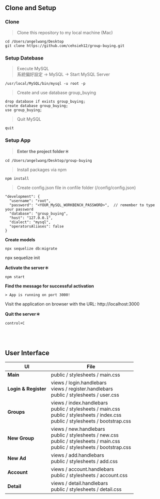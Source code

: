 ## Clone and Setup

### Clone

>Clone this repository to my local machine (Mac)

```
cd /Users/angelwang/Desktop
git clone https://github.com/cehsieh12/group-buying.git
```

### Setup Datebase

> Execute MySQL
<br/>系統偏好設定 -> MySQL -> Start MySQL Server
```
/usr/local/MySQL/bin/mysql -u root -p
```

> Create and use database group_buying
```
drop database if exists group_buying;
create database group_buying;
use group_buying;
```

> Quit MySQL
```
quit
```

### Setup App

>**Enter the project folder＊**

```
cd /Users/angelwang/Desktop/group-buying
```

>Install packages via npm

```
npm install
```

>Create config.json file in confile folder (/config/config.json)
```
"development": {
  "username": "root",
  "password": "<YOUR_MySQL_WORKBENCH_PASSWORD>",  // remember to type your password
  "database": "group_buying",
  "host": "127.0.0.1",
  "dialect": "mysql",
  "operatorsAliases": false
}

```

**Create models**

```
npx sequelize db:migrate
```
npx sequelize init

**Activate the server＊**

```
npm start
```

**Find the message for successful activation**

```
> App is running on port 3000!
```
Visit the application on browser with the URL: http://localhost:3000

**Quit the server＊**

```
control+C
```

<br/>

<br/>

## User Interface


|UI|File|
|---|---|
|**Main**|public / stylesheets / main.css|
|**Login & Register**|views / login.handlebars <br/>views / register.handlebars <br/>public / stylesheets / user.css |
|**Groups**|views / index.handlebars <br/>public / stylesheets / main.css <br/>public / stylesheets / index.css <br/>public / stylesheets / bootstrap.css|
|**New Group**|views / new.handlebars <br/>public / stylesheets / new.css <br/>public / stylesheets / main.css <br/>public / stylesheets / bootstrap.css|
|**New Ad**|views / add.handlebars <br/>public / stylesheets / add.css|
|**Account**|views / account.handlebars <br/>public / stylesheets / account.css|
|**Detail**|views / detail.handlebars <br/>public / stylesheets / detail.css|




